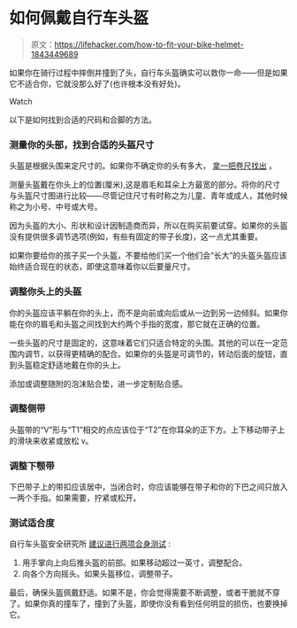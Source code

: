 # 如何佩戴自行车头盔

> 原文：<https://lifehacker.com/how-to-fit-your-bike-helmet-1843449689>

如果你在骑行过程中摔倒并撞到了头，自行车头盔确实可以救你一命——但是如果它不适合你，它就没那么好了(也许根本没有好处)。

Watch

以下是如何找到合适的尺码和合脚的方法。

### 测量你的头部，找到合适的头盔尺寸

头盔是根据头围来定尺寸的。如果你不确定你的头有多大， [拿一把卷尺找出](https://www.youtube.com/watch?v=JJFY31UQrn4) 。

测量头盔戴在你头上的位置(厘米),这是眉毛和耳朵上方最宽的部分。将你的尺寸与头盔尺寸图进行比较——尽管记住尺寸有时称之为儿童、青年或成人，其他时候称之为小号、中号或大号。

因为头盔的大小、形状和设计因制造商而异，所以在购买前要试穿。如果你的头盔没有提供很多调节选项(例如，有些有固定的带子长度)，这一点尤其重要。

如果你要给你的孩子买一个头盔，不要给他们买一个他们会“长大”的头盔头盔应该始终适合现在的状态，即使这意味着你以后要量尺寸。

### 调整你头上的头盔

你的头盔应该平躺在你的头上，而不是向前或向后或从一边到另一边倾斜。如果你能在你的眉毛和头盔之间找到大约两个手指的宽度，那它就在正确的位置。

一些头盔的尺寸是固定的，这意味着它们只适合特定的头围。其他的可以在一定范围内调节，以获得更精确的配合。如果你的头盔是可调节的，转动后面的旋钮，直到头盔稳定舒适地戴在你的头上。

添加或调整随附的泡沫贴合垫，进一步定制贴合感。

### 调整侧带

头盔带的“V”形与“T1”相交的点应该位于“T2”在你耳朵的正下方。上下移动带子上的滑块来收紧或放松 v。

### 调整下颚带

下巴带子上的带扣应该居中，当闭合时，你应该能够在带子和你的下巴之间只放入一两个手指。如果需要，拧紧或松开。

### 测试适合度

自行车头盔安全研究所 [建议进行两项合身测试](https://helmets.org/checklist.htm) :

1.  用手掌向上向后推头盔的前部。如果移动超过一英寸，调整配合。
2.  向各个方向摇头。如果头盔移位，调整带子。

最后，确保头盔佩戴舒适。如果不是，你会觉得需要不断调整，或者干脆就不穿了。如果你真的撞车了，撞到了头盔，即使你没有看到任何明显的损伤，也要换掉它。